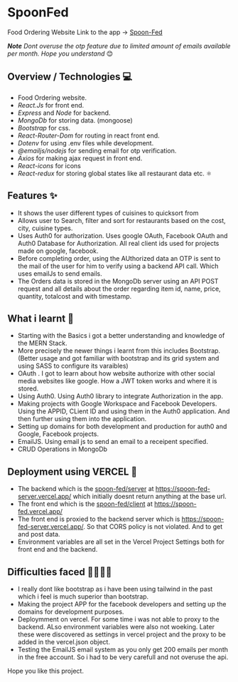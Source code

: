 # SpoonFed

Food Ordering Website
Link to the app -> [Spoon-Fed](https://spoon-fed.vercel.app/)

***Note** Dont overuse the otp feature due to limited amount of emails available per month.  Hope you understand* 😊

## Overview / Technologies 💻
- Food Ordering website.
- *React.Js* for front end. 
- *Express* and *Node* for backend. 
- *MongoDb* for storing data. (mongoose)
- *Bootstrap* for css.
- *React-Router-Dom* for routing in react front end. 
- *Dotenv* for using .env files while development.
- *@emailjs/nodejs* for sending email for otp verification.
- *Axios* for making ajax request in front end.
- *React-icons* for icons
- *React-redux* for storing global states like all restaurant data etc. ⚛️ 


## Features ✨
- It shows the user different types of cuisines to quicksort from
- Allows user to Search, filter and sort for restaurants based on the cost, city, cuisine types.
- Uses Auth0 for authorization. Uses google OAuth, Facebook OAuth and Auth0 Database for Authorization. All real client ids used for projects made on google, facebook.
- Before completing order, using the AUthorized data an OTP is sent to the mail of the user for him to verify using a backend API call. Which uses emailJs to send emails.
- The Orders data is stored in the MongoDb server using an API POST request and all details about the order regarding item id, name, price, quantity, totalcost and with timestamp.


## What i learnt 🤯
- Starting with the Basics i got a better understanding and knowledge of the MERN Stack.
- More precisely the newer things i learnt from this includes Bootstrap. (Better usage and got familiar with bootstrap and its grid system and using SASS to configure its varaibles)
- OAuth . I got to learn about how website authorize with other social media websites like google. How a JWT token works and where it is stored. 
- Using Auth0. Using Auth0 library to integrate Authorization in the app.
- Making projects with Google Workspace and Facebook Developers. Using the APPID, CLient ID and using them in the Auth0 application. And then further using them into the application.
- Setting up domains for both development and production for auth0 and Google, Facebook projects. 
- EmailJS. Using email js to send an email to a receipent specified. 
- CRUD Operations in MongoDb

## Deployment using VERCEL 🛫
- The backend which is the [spoon-fed/server](https://github.com/Mayank-Jain-1/SpoonFed.github.io/tree/master/server) at https://spoon-fed-server.vercel.app/ which initially doesnt return anything at the base url.
- The front end which is the [spoon-fed/client](https://github.com/Mayank-Jain-1/SpoonFed.github.io/tree/master/client) at https://spoon-fed.vercel.app/
- The front end is proxied to the backend server which is https://spoon-fed-server.vercel.app/. So that CORS policy is not violated. And to get and post data.
- Environment variables are all set in the Vercel Project Settings both for front end and the backend.

## Difficulties faced 😵‍💫🧗‍♀️
- I really dont like bootstrap as i have been using tailwind in the past which i feel is much superior than bootstrap.
- Making the project APP for the facebook developers and setting up the domains for development purposes.
- Deploymment on vercel. For some time i was not able to proxy to the backend. ALso environment variables were also not woeking. Later these were discovered as settings in vercel project and the proxy to be added in the vercel.json object.
- Testing the EmailJS email system as you only get 200 emails per month in the free account. So i had to be very carefull and not overuse the api. 


Hope you like this project. 
